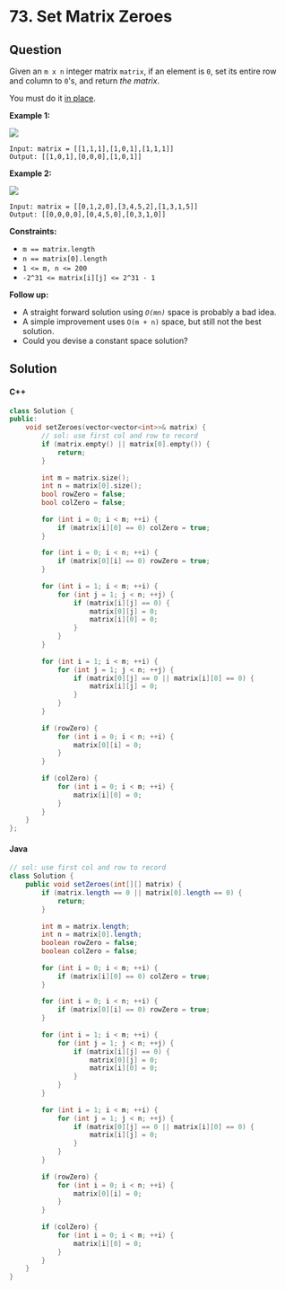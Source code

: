 # 73. Set Matrix Zeroes

## Question

Given an `m x n` integer matrix `matrix`, if an element is `0`, set its entire row and column to `0`'s, and return _the matrix_.

You must do it [in place](https://en.wikipedia.org/wiki/In-place\_algorithm).

**Example 1:**

![](https://assets.leetcode.com/uploads/2020/08/17/mat1.jpg)

```
Input: matrix = [[1,1,1],[1,0,1],[1,1,1]]
Output: [[1,0,1],[0,0,0],[1,0,1]]
```

**Example 2:**

![](https://assets.leetcode.com/uploads/2020/08/17/mat2.jpg)

```
Input: matrix = [[0,1,2,0],[3,4,5,2],[1,3,1,5]]
Output: [[0,0,0,0],[0,4,5,0],[0,3,1,0]]
```

**Constraints:**

* `m == matrix.length`
* `n == matrix[0].length`
* `1 <= m, n <= 200`
* `-2^31 <= matrix[i][j] <= 2^31 - 1`

**Follow up:**

* A straight forward solution using _`O(mn)`_ space is probably a bad idea.
* A simple improvement uses `O(m + n)` space, but still not the best solution.
* Could you devise a constant space solution?

## Solution

#### C++

```cpp
class Solution {
public:
    void setZeroes(vector<vector<int>>& matrix) {
        // sol: use first col and row to record
        if (matrix.empty() || matrix[0].empty()) {
            return;
        }
        
        int m = matrix.size();
        int n = matrix[0].size();
        bool rowZero = false;
        bool colZero = false;
        
        for (int i = 0; i < m; ++i) {
            if (matrix[i][0] == 0) colZero = true;
        }
        
        for (int i = 0; i < n; ++i) {
            if (matrix[0][i] == 0) rowZero = true;
        }
        
        for (int i = 1; i < m; ++i) {
            for (int j = 1; j < n; ++j) {
                if (matrix[i][j] == 0) {
                    matrix[0][j] = 0;
                    matrix[i][0] = 0;
                }
            }
        }
        
        for (int i = 1; i < m; ++i) {
            for (int j = 1; j < n; ++j) {
                if (matrix[0][j] == 0 || matrix[i][0] == 0) {
                    matrix[i][j] = 0;
                }
            }
        }
        
        if (rowZero) {
            for (int i = 0; i < n; ++i) {
                matrix[0][i] = 0;
            }
        }
        
        if (colZero) {
            for (int i = 0; i < m; ++i) {
                matrix[i][0] = 0;
            }
        }
    }
};
```

#### Java

```java
// sol: use first col and row to record
class Solution {
    public void setZeroes(int[][] matrix) {
        if (matrix.length == 0 || matrix[0].length == 0) {
            return;
        }
        
        int m = matrix.length;
        int n = matrix[0].length;
        boolean rowZero = false;
        boolean colZero = false;
        
        for (int i = 0; i < m; ++i) {
            if (matrix[i][0] == 0) colZero = true;
        }
        
        for (int i = 0; i < n; ++i) {
            if (matrix[0][i] == 0) rowZero = true;
        }
        
        for (int i = 1; i < m; ++i) {
            for (int j = 1; j < n; ++j) {
                if (matrix[i][j] == 0) {
                    matrix[0][j] = 0;
                    matrix[i][0] = 0;
                }
            }
        }
        
        for (int i = 1; i < m; ++i) {
            for (int j = 1; j < n; ++j) {
                if (matrix[0][j] == 0 || matrix[i][0] == 0) {
                    matrix[i][j] = 0;
                }
            }
        }
        
        if (rowZero) {
            for (int i = 0; i < n; ++i) {
                matrix[0][i] = 0;
            }
        }
        
        if (colZero) {
            for (int i = 0; i < m; ++i) {
                matrix[i][0] = 0;
            }
        }
    }
}
```
